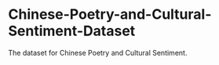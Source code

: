 # Chinese-Poetry-and-Cultural-Sentiment-Dataset
The dataset for Chinese Poetry and Cultural Sentiment.
